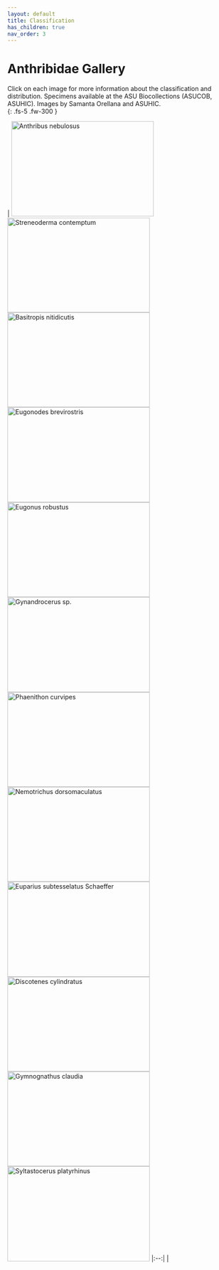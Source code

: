 ```yaml
---
layout: default
title: Classification
has_children: true
nav_order: 3
---
```



# Anthribidae Gallery

Click on each image for more information about the classification and distribution. Specimens available at the ASU Biocollections (ASUCOB, ASUHIC). Images by Samanta Orellana and ASUHIC.  
{: .fs-5 .fw-300 }

| [<img src="https://serv.biokic.asu.edu/imglib/ecdysis/ASU_ASUCOB/ASUCOB0015/ASUCOB0015351_dorsal_edited_1608612310.jpg" alt="Anthribus nebulosus" width="320" height="213.4">](https://anthribidae.github.io/anthribidae/anthribinae/anthribini/anthribini/#anthribus-geoffroy-1762-306) [<img src="https://storage.idigbio.org/portals/scan/misc/201504/ASUHIC0079276_habitus_lateral__1429125454_web.jpg" alt="Streneoderma contemptum" width="320" height="213.4">](https://anthribidae.github.io/anthribidae/anthribinae/anthribini/anthribini/#streneoderma-blackburn-1900-157) [<img src="https://serv.biokic.asu.edu/imglib/ecdysis/ASU_ASUCOB/ASUCOB0015/ASUCOB0015231_lateral_edited_1609045282.jpg" alt="Basitropis nitidicutis" width="320" height="213.4">](https://anthribidae.github.io/anthribidae/anthribinae/basitropini/basitropini/#basitropis-jekel-1855-90) [<img src="https://serv.biokic.asu.edu/imglib/ecdysis/ASU_ASUCOB/ASUCOB0014/ASUCOB0014290_lateral_edited_1608928771.jpg" alt="Eugonodes brevirostris" width="320" height="213.4">](https://anthribidae.github.io/anthribidae/anthribinae/basitropini/basitropini/#eugonodes-jordan-1904-302) [<img src="https://serv.biokic.asu.edu/imglib/ecdysis/ASU_ASUCOB/ASUCOB0014/ASUCOB0014307_lateral_edited_1613605757.jpg" alt="Eugonus robustus" width="320" height="213.4">](https://anthribidae.github.io/anthribidae/anthribinae/basitropini/basitropini/#eugonus-schoenherr-1833-144) [<img src="https://serv.biokic.asu.edu/imglib/ecdysis/ASU_ASUCOB/ASUCOB0015/ASUCOB0015233_lateral_edited_1613609756.jpg" alt="Gynandrocerus sp." width="320" height="213.4">](https://anthribidae.github.io/anthribidae/anthribinae/basitropini/basitropini/#gynandrocerus-lacordaire-1866-568) [<img src="https://serv.biokic.asu.edu/imglib/ecdysis/ASU_ASUCOB/ASUCOB0014/ASUCOB0014482_lateral_edited_1627430202.jpg" alt="Phaenithon curvipes" width="320" height="213.4">](https://anthribidae.github.io/anthribidae/anthribinae/basitropini/basitropini/#phaenithon-schoenherr-1826-37) [<img src="https://serv.biokic.asu.edu/imglib/ecdysis/ASU_ASUCOB/ASUCOB0015/ASUCOB0015243_lateral_edited_1637888538.jpg" alt="Nemotrichus dorsomaculatus" width="320" height="213.4">](https://anthribidae.github.io/anthribidae/anthribinae/corrhecerini/corrhecerini/#nemotrichus-labram--imhoff-1838-f3) [<img src="https://serv.biokic.asu.edu/imglib/ecdysis/ASU_ASUHIC/ASUHIC0126/ASUHIC0126922_habitus_lateral-_1583285837.jpg" alt="Euparius subtesselatus Schaeffer" width="320" height="213.4">](https://anthribidae.github.io/anthribidae/anthribinae/cratoparini/cratoparini/#euparius-schoenherr-1823-1135) [<img src="https://serv.biokic.asu.edu/imglib/ecdysis/ASU_ASUCOB/ASUCOB0014/ASUCOB0014210_lateral_edited_1629252381.jpg" alt="Discotenes cylindratus" width="320" height="213.4">](https://anthribidae.github.io/anthribidae/anthribinae/discotenini/discotenini/#discotenes-labram--imhoff-1841-f8) [<img src="https://serv.biokic.asu.edu/imglib/ecdysis/ASU_ASUCOB/ASUCOB0014/ASUCOB0014228_lateral_edited_1624913001.jpg" alt="Gymnognathus claudia" width="320" height="213.4">](https://anthribidae.github.io/anthribidae/anthribinae/gymnognathini/gymnognathini/#gymnognathus-schoenherr-1926-37) [<img src="https://serv.biokic.asu.edu/imglib/storage/portals/scan/misc/201504/ASUHIC0079299_habitus_lateral__1429125699_web.jpg" alt="Syltastocerus platyrhinus" width="320" height="213.4">](https://anthribidae.github.io/anthribidae/anthribinae/gymnognathini/gymnognathini/#sylstastocerus-labram--imhoff-1840-f6)
|:--:|  | 
